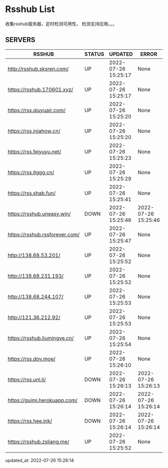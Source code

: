 # Rsshub List

收集rsshub服务器，定时检测可用性， 检测支持应用。。。


## SERVERS

|  RSSHUB   | STATUS  | UPDATED  | ERROR  | TWITTER |  
|  ----  | ----  | ----  | ----  | ---- |  
| http://rsshub.sksren.com/ | UP | 2022-07-26 15:25:17 | None |OK|  
| https://rsshub.170601.xyz/ | UP | 2022-07-26 15:25:17 | None |OK|  
| https://rss.qiuyuair.com/ | UP | 2022-07-26 15:25:20 | None ||  
| https://rss.injahow.cn/ | UP | 2022-07-26 15:25:20 | None ||  
| https://rss.feiyuyu.net/ | UP | 2022-07-26 15:25:23 | None ||  
| https://rss.itggg.cn/ | UP | 2022-07-26 15:25:29 | None ||  
| https://rss.shab.fun/ | UP | 2022-07-26 15:25:41 | None |OK|  
| https://rsshub.uneasy.win/ | DOWN | 2022-07-26 15:25:46 | 2022-07-26 15:25:46 |  
| https://rsshub.rssforever.com/ | UP | 2022-07-26 15:25:47 | None |OK|  
| http://138.68.53.201/ | UP | 2022-07-26 15:25:52 | None ||  
| http://138.68.231.193/ | UP | 2022-07-26 15:25:52 | None ||  
| http://138.68.244.107/ | UP | 2022-07-26 15:25:53 | None ||  
| http://121.36.212.92/ | UP | 2022-07-26 15:25:53 | None ||  
| https://rsshub.liumingye.cn/ | UP | 2022-07-26 15:25:54 | None ||  
| https://rss.dov.moe/ | UP | 2022-07-26 15:26:10 | None |OK|  
| https://rss.unl.li/ | DOWN | 2022-07-26 15:26:13 | 2022-07-26 15:26:13 |  
| https://guimi.herokuapp.com/ | DOWN | 2022-07-26 15:26:14 | 2022-07-26 15:26:14 |  
| https://rss.hee.ink/ | DOWN | 2022-07-26 15:26:14 | 2022-07-26 15:26:14 |  
| https://rsshub.zsliang.me/ | UP | 2022-07-26 15:25:52 | None |OK|  
  

updated_at: 2022-07-26 15:26:14  
